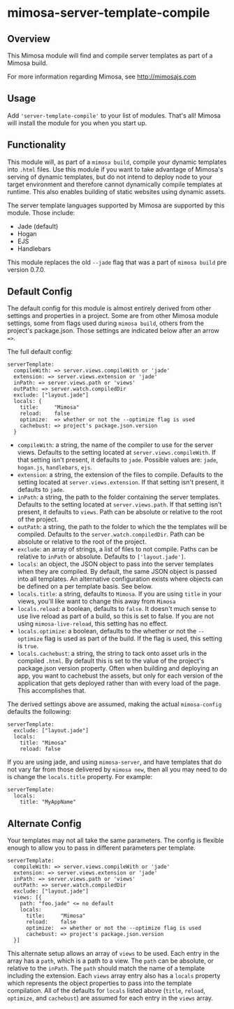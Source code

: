 mimosa-server-template-compile
===========

## Overview

This Mimosa module will find and compile server templates as part of a Mimosa build.

For more information regarding Mimosa, see http://mimosajs.com

## Usage

Add `'server-template-compile'` to your list of modules.  That's all!  Mimosa will install the module for you when you start up.

## Functionality

This module will, as part of a `mimosa build`, compile your dynamic templates into `.html` files.  Use this module if you want to take advantage of Mimosa's serving of dynamic templates, but do not intend to deploy node to your target environment and therefore cannot dynamically compile templates at runtime.  This also enables building of static websites using dynamic assets.

The server template languages supported by Mimosa are supported by this module. Those include:

* Jade (default)
* Hogan
* EJS
* Handlebars

This module replaces the old `--jade` flag that was a part of `mimosa build` pre version 0.7.0.

## Default Config

The default config for this module is almost entirely derived from other settings and properties in a project.  Some are from other Mimosa module settings, some from flags used during `mimosa build`, others from the project's package.json.  Those settings are indicated below after an arrow `=>`.

The full default config:

```
serverTemplate:
  compileWith: => server.views.compileWith or 'jade'
  extension: => server.views.extension or 'jade'
  inPath: => server.views.path or 'views'
  outPath: => server.watch.compiledDir
  exclude: ["layout.jade"]
  locals: {
    title:     "Mimosa"
    reload:    false
    optimize:  => whether or not the --optimize flag is used
    cachebust: => project's package.json.version
  }
```

* `compileWith`: a string, the name of the compiler to use for the server views.  Defaults to the setting located at `server.views.compileWith`.  If that setting isn't present, it defaults to `jade`.  Possible values are: `jade`, `hogan.js`, `handlebars`, `ejs`.
* `extension`: a string, the extension of the files to compile.  Defaults to the setting located at `server.views.extension`.  If that setting isn't present, it defaults to `jade`.
* `inPath`: a string, the path to the folder containing the server templates. Defaults to the setting located at `server.views.path`.  If that setting isn't present, it defaults to `views`.  Path can be absolute or relative to the root of the project.
* `outPath`: a string, the path to the folder to which the the templates will be compiled. Defaults to the `server.watch.compiledDir`.  Path can be absolute or relative to the root of the project.
* `exclude`: an array of strings, a list of files to not compile.  Paths can be relative to `inPath` or absolute. Defaults to `['layout.jade']`.
* `locals`: an object, the JSON object to pass into the server templates when they are compiled. By default, the same JSON object is passed into all templates.  An alternative configuration exists where objects can be defined on a per template basis.  See below.
* `locals.title`: a string, defaults to `Mimosa`.  If you are using `title` in your views, you'll like want to change this away from `Mimosa`
* `locals.reload`: a boolean, defaults to `false`.  It doesn't much sense to use live reload as part of a build, so this is set to false. If you are not using `mimosa-live-reload`, this setting has no effect.
* `locals.optimize`: a boolean, defaults to the whether or not the `--optimize` flag is used as part of the build.  If the flag is used, this setting is `true`.
* `locals.cachebust`: a string, the string to tack onto asset urls in the compiled `.html`.  By default this is set to the value of the project's package.json version property.  Often when building and deploying an app, you want to cachebust the assets, but only for each version of the application that gets deployed rather than with every load of the page.  This accomplishes that.

The derived settings above are assumed, making the actual `mimosa-config` defaults the following:

```
serverTemplate:
  exclude: ["layout.jade"]
  locals:
    title: "Mimosa"
    reload: false
```

If you are using jade, and using `mimosa-server`, and have templates that do not vary far from those delivered by `mimosa new`, then all you may need to do is change the `locals.title` property.  For example:

```
serverTemplate:
  locals:
    title: "MyAppName"
```

## Alternate Config

Your templates may not all take the same parameters.  The config is flexible enough to allow you to pass in different parameters per template.

```
serverTemplate:
  compileWith: => server.views.compileWith or 'jade'
  extension: => server.views.extension or 'jade'
  inPath: => server.views.path or 'views'
  outPath: => server.watch.compiledDir
  exclude: ["layout.jade"]
  views: [{
    path: "foo.jade" <= no default
    locals:
      title:     "Mimosa"
      reload:    false
      optimize:  => whether or not the --optimize flag is used
      cachebust: => project's package.json.version
  }]
```

This alternate setup allows an array of `views` to be used.  Each entry in the array has a `path`, which is a path to a view.  The `path` can be absolute, or relative to the `inPath`.  The `path` should match the name of a template including the extension.  Each `views` array entry also has a `locals` property which represents the object properties to pass into the template compilation.  All of the defaults for `locals` listed above (`title`, `reload`, `optimize`, and `cachebust`) are assumed for each entry in the `views` array.
